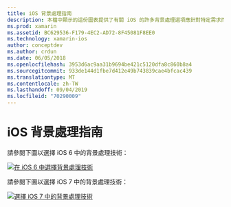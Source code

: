 ```yaml
---
title: iOS 背景處理指南
description: 本檔中顯示的這份圖表提供了有關 iOS 的許多背景處理選項應針對特定需求而選擇的指導方針。
ms.prod: xamarin
ms.assetid: BC629536-F179-4EC2-AD72-8F45081F8EE0
ms.technology: xamarin-ios
author: conceptdev
ms.author: crdun
ms.date: 06/05/2018
ms.openlocfilehash: 3953d6ac9aa31b9694be421c5120dfa8c860b8a4
ms.sourcegitcommit: 933de144d1fbe7d412e49b743839cae4bfcac439
ms.translationtype: MT
ms.contentlocale: zh-TW
ms.lasthandoff: 09/04/2019
ms.locfileid: "70290009"
---
```

# <a name="ios-backgrounding-guidance"></a>iOS 背景處理指南

請參閱下圖以選擇 iOS 6 中的背景處理技術：

 [![](ios-backgrounding-guidance-images/image10.png "在 iOS 6 中選擇背景處理技術")](ios-backgrounding-guidance-images/image10.png#lightbox)

請參閱下圖以選擇 iOS 7 中的背景處理技術：

 [![](ios-backgrounding-guidance-images/image10b.png "選擇 iOS 7 中的背景處理技術")](ios-backgrounding-guidance-images/image10b.png#lightbox)

